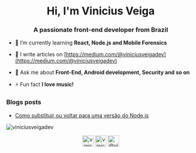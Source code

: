 <h1 align="center">Hi, I'm Vinicius Veiga</h1>
<h3 align="center">A passionate front-end developer from Brazil</h3>

- 🌱 I’m currently learning **React, Node.js and Mobile Forensics**

- 📝 I write articles on [https://medium.com/@viniciusveigadev](https://medium.com/@viniciusveigadev)

- 💬 Ask me about **Front-End, Android development, Security and so on**

- ⚡ Fun fact **I love music!**

### Blogs posts
<!-- BLOG-POST-LIST:START -->
- [Como substituir ou voltar para uma versão do Node.js](https://medium.com/@viniciusveigadev/como-substituir-ou-voltar-para-uma-vers%C3%A3o-do-node-js-f2aa40591036?source=rss-b4da53b46f13------2)
<!-- BLOG-POST-LIST:END -->

<img align="center" src="https://github-readme-stats.vercel.app/api/top-langs/?username=viniciusveigadev&layout=compact&hide=html" alt="viniciusveigadev" />

<p align="center">
<a href="https://codepen.io/viniciusveigadev" target="blank"><img align="center" src="https://cdn.jsdelivr.net/npm/simple-icons@3.0.1/icons/codepen.svg" alt="viniciusveigadev" height="30" width="30" /></a>
<a href="https://stackoverflow.com/users/viniciusveigadev" target="blank"><img align="center" src="https://cdn.jsdelivr.net/npm/simple-icons@3.0.1/icons/stackoverflow.svg" alt="viniciusveigadev" height="30" width="30" /></a>
<a href="https://medium.com/@viniciusveigadev" target="blank"><img align="center" src="https://cdn.jsdelivr.net/npm/simple-icons@3.0.1/icons/medium.svg" alt="@viniciusveigadev" height="30" width="30" /></a>
</p>
